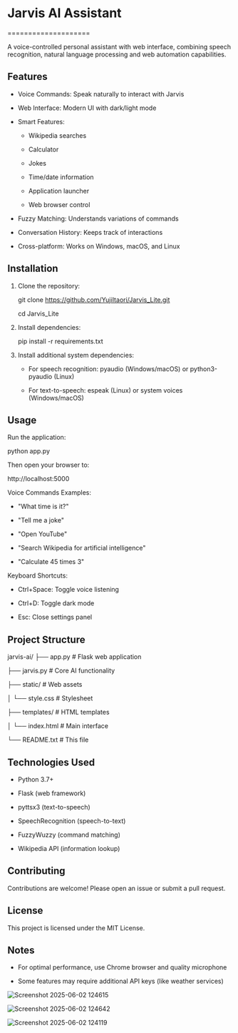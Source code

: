 # Jarvis AI Assistant
====================

A voice-controlled personal assistant with web interface, combining speech recognition, natural language processing and web automation capabilities.

Features
--------
- Voice Commands: Speak naturally to interact with Jarvis
  
- Web Interface: Modern UI with dark/light mode

- Smart Features:
  * Wikipedia searches

  * Calculator

  * Jokes

  * Time/date information

  * Application launcher

  * Web browser control

- Fuzzy Matching: Understands variations of commands

- Conversation History: Keeps track of interactions

- Cross-platform: Works on Windows, macOS, and Linux

Installation
------------
1. Clone the repository:

   git clone https://github.com/YujiItaori/Jarvis_Lite.git
   
   cd Jarvis_Lite


3. Install dependencies:

   pip install -r requirements.txt

4. Install additional system dependencies:

   - For speech recognition: pyaudio (Windows/macOS) or python3-pyaudio (Linux)

   - For text-to-speech: espeak (Linux) or system voices (Windows/macOS)

Usage
-----
Run the application:

python app.py

Then open your browser to:

http://localhost:5000

Voice Commands Examples:
- "What time is it?"
  
- "Tell me a joke"

- "Open YouTube"

- "Search Wikipedia for artificial intelligence"

- "Calculate 45 times 3"

Keyboard Shortcuts:

- Ctrl+Space: Toggle voice listening

- Ctrl+D: Toggle dark mode

- Esc: Close settings panel

Project Structure
----------------
jarvis-ai/
├── app.py                # Flask web application

├── jarvis.py             # Core AI functionality

├── static/               # Web assets

│   └── style.css         # Stylesheet

├── templates/            # HTML templates

│   └── index.html        # Main interface

└── README.txt            # This file

Technologies Used
----------------
- Python 3.7+

- Flask (web framework)

- pyttsx3 (text-to-speech)

- SpeechRecognition (speech-to-text)

- FuzzyWuzzy (command matching)

- Wikipedia API (information lookup)

Contributing
------------
Contributions are welcome! Please open an issue or submit a pull request.

License
-------
This project is licensed under the MIT License.

Notes
-----
- For optimal performance, use Chrome browser and quality microphone
  
- Some features may require additional API keys (like weather services)

![Screenshot 2025-06-02 124615](https://github.com/user-attachments/assets/c04099a4-1dd3-4219-a95f-4666b5c246a6)

![Screenshot 2025-06-02 124642](https://github.com/user-attachments/assets/052986e9-995a-4567-a311-440bf76df63b)

![Screenshot 2025-06-02 124119](https://github.com/user-attachments/assets/f9f1fe2c-f985-44be-adc0-153d85b15e0e)
